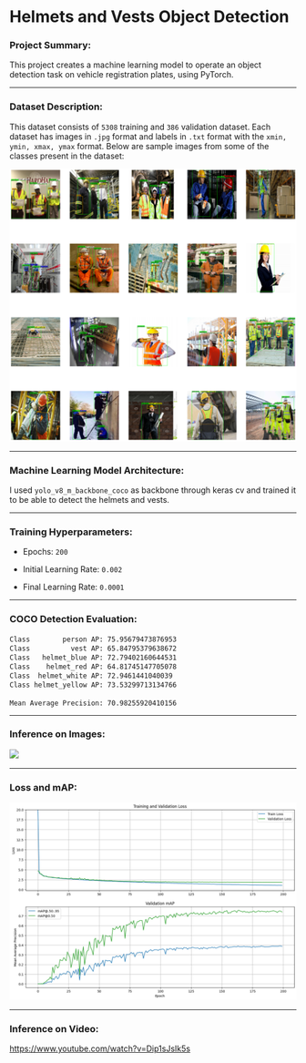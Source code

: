 # Helmets and Vests Object Detection

### Project Summary:
This project creates a machine learning model to operate an object detection task on vehicle registration plates, using PyTorch.

---

### Dataset Description:

This dataset consists of `5308` training and `386` validation dataset. Each dataset has images in `.jpg` format and labels in `.txt` format with the `xmin, ymin, xmax, ymax` format. Below are sample images from some of the classes present in the dataset:

![](./visuals/helmet_and_vest_dataset.png?raw=true)

---

### Machine Learning Model Architecture:

I used `yolo_v8_m_backbone_coco` as backbone through keras cv and trained it to be able to detect the helmets and vests. 

---

### Training Hyperparameters:

* Epochs: `200`
  
* Initial Learning Rate: `0.002`

* Final Learning Rate: `0.0001`

---

### COCO Detection Evaluation:

```
Class        person AP: 75.95679473876953
Class          vest AP: 65.84795379638672
Class   helmet_blue AP: 72.79402160644531
Class    helmet_red AP: 64.81745147705078
Class  helmet_white AP: 72.9461441040039
Class helmet_yellow AP: 73.53299713134766

Mean Average Precision: 70.98255920410156
```

---

### Inference on Images:

![](./visuals/inference_helmets_and_vests.png?raw=true)

---

### Loss and mAP:

![](./visuals/helmet_vest_loss_map.png?raw=true)

---

### Inference on Video:

https://www.youtube.com/watch?v=Dip1sJsIk5s